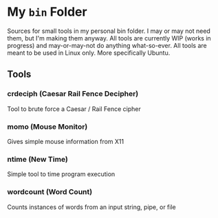 # My `bin` Folder
Sources for small tools in my personal bin folder.
I may or may not need them, but I'm making them anyway.
All tools are currently WIP (works in progress) and may-or-may-not do anything what-so-ever.
All tools are meant to be used in Linux only. More specifically Ubuntu.

## Tools
### crdeciph (Caesar Rail Fence Decipher)
Tool to brute force a Caesar / Rail Fence cipher

### momo (Mouse Monitor)
Gives simple mouse information from X11

### ntime (New Time)
Simple tool to time program execution

### wordcount (Word Count)
Counts instances of words from an input string, pipe, or file
